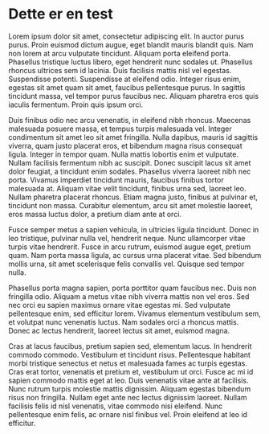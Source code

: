 # Dette er en test

Lorem ipsum dolor sit amet, consectetur adipiscing elit. In auctor purus purus. Proin euismod dictum augue, eget blandit mauris blandit quis. Nam non lorem at arcu vulputate tincidunt. Aliquam porta eleifend porta. Phasellus tristique luctus libero, eget hendrerit nunc sodales ut. Phasellus rhoncus ultrices sem id lacinia. Duis facilisis mattis nisl vel egestas. Suspendisse potenti. Suspendisse at eleifend odio. Integer risus enim, egestas sit amet quam sit amet, faucibus pellentesque purus. In sagittis tincidunt massa, vel tempor purus faucibus nec. Aliquam pharetra eros quis iaculis fermentum. Proin quis ipsum orci.

Duis finibus odio nec arcu venenatis, in eleifend nibh rhoncus. Maecenas malesuada posuere massa, et tempus turpis malesuada vel. Integer condimentum sit amet leo sit amet fringilla. Nulla dapibus, mauris id sagittis viverra, quam justo placerat eros, et bibendum magna risus consequat ligula. Integer in tempor quam. Nulla mattis lobortis enim et vulputate. Nullam facilisis fermentum nibh ac suscipit. Donec suscipit lacus sit amet dolor feugiat, a tincidunt enim sodales. Phasellus viverra laoreet nibh nec porta. Vivamus imperdiet tincidunt mauris, faucibus finibus tortor malesuada at. Aliquam vitae velit tincidunt, finibus urna sed, laoreet leo. Nullam pharetra placerat rhoncus. Etiam magna justo, finibus at pulvinar et, tincidunt non massa. Curabitur elementum, arcu sit amet molestie laoreet, eros massa luctus dolor, a pretium diam ante at orci.

Fusce semper metus a sapien vehicula, in ultricies ligula tincidunt. Donec in leo tristique, pulvinar nulla vel, hendrerit neque. Nunc ullamcorper vitae turpis vitae hendrerit. Fusce in arcu rutrum, euismod augue eget, pretium quam. Nam porta massa ligula, ac cursus urna placerat vitae. Sed bibendum mollis urna, sit amet scelerisque felis convallis vel. Quisque sed tempor nulla.

Phasellus porta magna sapien, porta porttitor quam faucibus nec. Duis non fringilla odio. Aliquam a metus vitae nibh viverra mattis non vel eros. Sed nec orci eu sapien maximus ornare vitae egestas mi. Sed vulputate pellentesque enim, sed efficitur lorem. Vivamus elementum vestibulum sem, et volutpat nunc venenatis luctus. Nam sodales orci a rhoncus mattis. Donec ac lectus hendrerit, laoreet lectus sit amet, euismod magna.

Cras at lacus faucibus, pretium sapien sed, elementum lacus. In hendrerit commodo commodo. Vestibulum et tincidunt risus. Pellentesque habitant morbi tristique senectus et netus et malesuada fames ac turpis egestas. Cras erat tortor, venenatis et pretium et, vestibulum ut orci. Fusce ac mi id sapien commodo mattis eget at leo. Duis venenatis vitae ante at facilisis. Nunc rutrum turpis molestie mattis dignissim. Aliquam egestas bibendum risus non fringilla. Nullam eget ante nec lectus dignissim laoreet. Nullam facilisis felis id nisl venenatis, vitae commodo nisi eleifend. Nunc pellentesque enim felis, ac ornare nisl finibus vel. Proin eleifend at leo id efficitur.
